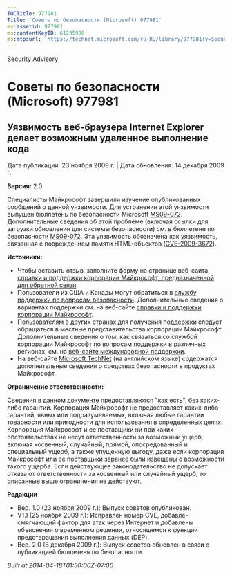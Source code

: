 ```yaml
---
TOCTitle: 977981
Title: 'Советы по безопасности (Microsoft) 977981'
ms:assetid: 977981
ms:contentKeyID: 61235980
ms:mtpsurl: 'https://technet.microsoft.com/ru-RU/library/977981(v=Security.10)'
---
```


Security Advisory

Советы по безопасности (Microsoft) 977981
=========================================

Уязвимость веб-браузера Internet Explorer делает возможным удаленное выполнение кода
------------------------------------------------------------------------------------

Дата публикации: 23 ноября 2009 г. | Дата обновления: 14 декабря 2009 г.

**Версия:** 2.0

Специалисты Майкрософт завершили изучение опубликованных сообщений о данной уязвимости. Для устранения этой уязвимости выпущен бюллетень по безопасности Microsoft [MS09-072](http://go.microsoft.com/fwlink/?linkid=169404). Дополнительные сведения об этой проблеме (включая ссылки для загрузки обновления для системы безопасности) см. в бюллетене по безопасности [MS09-072](http://go.microsoft.com/fwlink/?linkid=169404). Эта уязвимость обозначена как уязвимость, связанная с повреждением памяти HTML-объектов ([CVE-2009-3672](http://www.cve.mitre.org/cgi-bin/cvename.cgi?name=cve-2009-3672)).

**Источники:**

-   Чтобы оставить отзыв, заполните форму на странице веб-сайта [справки и поддержки корпорации Майкрософт, предназначенной для обратной связи](https://support.microsoft.com/common/survey.aspx?scid=sw;en;1257&amp;showpage=1&amp;ws=technet&amp;sd=tech).
-   Пользователи из США и Канады могут обратиться в [службу поддержки по вопросам безопасности](http://go.microsoft.com/fwlink/?linkid=21131). Дополнительные сведения о вариантах поддержки см. на веб-сайте [справки и поддержки корпорации Майкрософт](http://support.microsoft.com/).
-   Пользователям в других странах для получения поддержки следует обращаться в местные представительства корпорации Майкрософт. Дополнительные сведения о том, как связаться со службой корпорации Майкрософт по вопросам поддержки в различных регионах, см. на [веб-сайте международной поддержки](http://go.microsoft.com/fwlink/?linkid=21155).
-   На веб-сайте [Microsoft TechNet](http://go.microsoft.com/fwlink/?linkid=21132) (на английском языке) содержатся дополнительные сведения о средствах безопасности в продуктах Майкрософт.

**Ограничение ответственности:**

Сведения в данном документе предоставляются "как есть", без каких-либо гарантий. Корпорация Майкрософт не предоставляет каких-либо гарантий, явных или подразумеваемых, включая любые гарантии товарности или пригодности для использования в определенных целях. Корпорация Майкрософт и ее поставщики ни при каких обстоятельствах не несут ответственности за возможный ущерб, включая косвенный, случайный, прямой, опосредованный и специальный ущерб, а также упущенную выгоду, даже если корпорация Майкрософт или ее поставщики заранее были извещены о возможности такого ущерба. Если действующее законодательство не допускает отказа от ответственности за косвенный или случайный ущерб, то описанные выше ограничения не действуют.

**Редакции**

-   Вер. 1.0 (23 ноября 2009 г.): Выпуск советов опубликован.
-   V1.1 (25 ноября 2009 г.): Исправлен номер CVE, добавлен смягчающий фактор для атак через Интернет и добавлены объяснения о временном решении, относящемся к функции предотвращения выполнения данных (DEP).
-   Вер. 2.0 (8 декабря 2009 г.): Выпуск советов обновлен в связи с публикацией бюллетеня по безопасности.

*Built at 2014-04-18T01:50:00Z-07:00*

